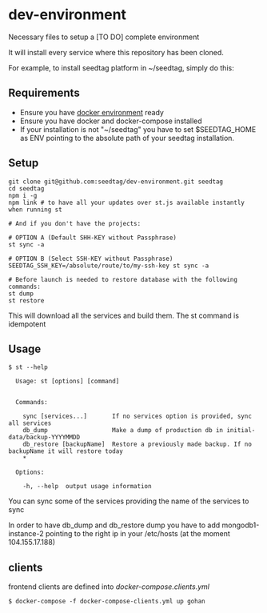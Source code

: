 # dev-environment
Necessary files to setup a [TO DO] complete environment

It will install every service where this repository has been cloned.

For example, to install seedtag platform in ~/seedtag, simply do this:

## Requirements
* Ensure you have [docker environment](https://github.com/seedtag/docker-images) ready
* Ensure you have docker and docker-compose installed
* If your installation is not "~/seedtag" you have to set $SEEDTAG_HOME as ENV pointing to the absolute path of your seedtag installation.

## Setup
```
git clone git@github.com:seedtag/dev-environment.git seedtag
cd seedtag
npm i -g
npm link # to have all your updates over st.js available instantly when running st

# And if you don't have the projects:

# OPTION A (Default SHH-KEY without Passphrase)
st sync -a

# OPTION B (Select SSH-KEY without Passphrase)
SEEDTAG_SSH_KEY=/absolute/route/to/my-ssh-key st sync -a

# Before launch is needed to restore database with the following commands:
st dump
st restore
```

This will download all the services and build them. The st command is idempotent

## Usage
```
$ st --help

  Usage: st [options] [command]


  Commands:

    sync [services...]       If no services option is provided, sync all services
    db_dump                  Make a dump of production db in initial-data/backup-YYYYMMDD
    db_restore [backupName]  Restore a previously made backup. If no backupName it will restore today
    *

  Options:

    -h, --help  output usage information
```

You can sync some of the services providing the name of the services to sync

In order to have db_dump and db_restore dump you have to add mongodb1-instance-2 pointing to the right ip in your /etc/hosts (at the moment 104.155.17.188)

## clients
frontend clients are defined into *docker-compose.clients.yml*

`
$ docker-compose -f docker-compose-clients.yml up gohan
`
